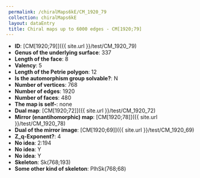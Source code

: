 ```yaml
--- 
 permalink: /chiralMaps6kE/CM_1920_79 
 collection: chiralMaps6kE
 layout: dataEntry
 title: Chiral maps up to 6000 edges - CM[1920;79]
---
```


- **ID**: [CM[1920;79]]({{ site.url }}/test/CM_1920_79)
- **Genus of the underlying surface**: 337
- **Length of the face**: 8
- **Valency**: 5
- **Length of the Petrie polygon**: 12
- **Is the automorphism group solvable?**: N
- **Number of vertices**: 768
- **Number of edges**: 1920
- **Number of faces**: 480
- **The map is self-**: none
- **Dual map**: [CM[1920;72]]({{ site.url }}/test/CM_1920_72)
- **Mirror (enantihomorphic) map**: [CM[1920;78]]({{ site.url }}/test/CM_1920_78)
- **Dual of the mirror image**: [CM[1920;69]]({{ site.url }}/test/CM_1920_69)
- **Z_q-Exponent?**: 4
- **No idea**:  2:194
- **No idea**: Y
- **No idea**: Y
- **Skeleton**: Sk(768;193)
- **Some other kind of skeleton**: PlhSk(768;68)
